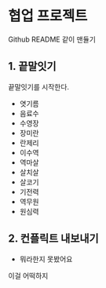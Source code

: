 # 협업 프로젝트
Github README 같이 맨듈기

## 1. 끝말잇기

끝말잇기를 시작한다.

- 엿기름
- 음료수
- 수영장
- 장미란
- 란제리
- 이수역
- 역마살
- 살치살
- 살코기
- 기전력
- 역무원
- 원심력


## 2. 컨플릭트 내보내기
- 뭐라한지 못봤어요

이걸 어떡하지